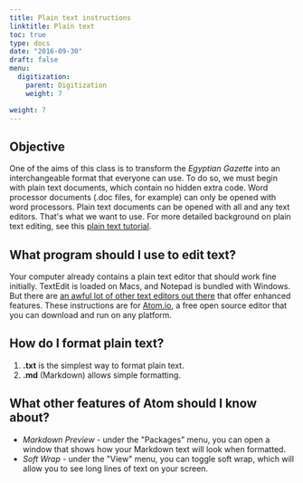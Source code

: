 ```yaml
---
title: Plain text instructions
linktitle: Plain text
toc: true
type: docs
date: "2016-09-30"
draft: false
menu:
  digitization:
    parent: Digitization
    weight: 7

weight: 7
---
```


## Objective
One of the aims of this class is to transform the *Egyptian Gazette* into an interchangeable format that everyone can use. To do so, we must begin with plain text documents, which contain no hidden extra code. Word processor documents (.doc files, for example) can only be opened with word processors. Plain text documents can be opened with all and any text editors. That's what we want to use. For more detailed background on plain text editing, see this [plain text tutorial](http://programminghistorian.org/lessons/sustainable-authorship-in-plain-text-using-pandoc-and-markdown).

## What program should I use to edit text?

Your computer already contains a plain text editor that should work fine initially. TextEdit is loaded on Macs, and Notepad is bundled with Windows. But there are [an awful lot of other text editors out there](https://en.wikipedia.org/wiki/Comparison_of_text_editors) that offer enhanced features. These instructions are for [Atom.io](https://atom.io/), a free open source editor that you can download and run on any platform.

## How do I format plain text?

1. **.txt** is the simplest way to format plain text.
2. **.md** (Markdown) allows simple formatting.

## What other features of Atom should I know about?

- *Markdown Preview* - under the "Packages" menu, you can open a window that shows how your Markdown text will look when formatted.
- *Soft Wrap* - under the "View" menu, you can toggle soft wrap, which will allow you to see long lines of text on your screen.
